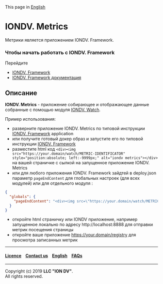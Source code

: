 This page in [English](/readme.md)

# IONDV. Metrics

Метрики является приложением IONDV. Framework. 

### Чтобы начать работать с IONDV. Framework

Перейдите
* [IONDV. Framework](https://github.com/iondv/framework/blob/master/README.md)
* [IONDV. Framework документация](https://github.com/iondv/framework/blob/master/docs/en/index.md)

## Описание

**IONDV. Metrics** -  приложение собирающее и отображающее данные собранные с помощью модуля [IONDV. Watch](https://github.com/iondv/watch).

Пример использования:

* разверните приложение IONDV. Metrics по типовой инструкции [IONDV. Framework](https://github.com/iondv/framework/blob/master/README.md) application
* или получите готовый докер образ и запустите его по типовой инструкции [IONDV. Framework](https://github.com/iondv/framework/blob/master/README.md)
* разместите html код `<div><img src="https://your.domain/watch/METRIC-IDENTIFICATOR" style="position:absolute; left:-9999px;" alt="iondv metrics"></div>` на вашей страничке с сылкой на запущенное приложение IONDV. Metrics
* или для любого приложения IONDV. Framework зайдтей в deploy.json параметр `pageEndContent` для глобальных настроек (для всех модулей) или для отдельного модуля :
```json
{
  "globals": {
    "pageEndContent": "<div><img src=\"https://your.domain/watch/METRIC-IDENTIFICATOR\" style=\"position:absolute; left:-9999px;\" height=1 width=1 alt=\"iondv-metrics\" /></div>"
  }
}
```
* откройте html страничку или IONDV приложение, например запущенное локально по адресу http://localhost:8888 для отправки метрик посещения страницы
* откройте ваше приложение https://your.domain/registry для просмотра записанных метрик


--------------------------------------------------------------------------  


 #### [Licence](/LICENCE.md) &ensp;  [Contact us](https://iondv.com) &ensp;  [English](/readme.md)   &ensp; [FAQs](/faqs.md)          

<div><img src="https://mc.iondv.com/watch/github/docs/app/metrics" style="position:absolute; left:-9999px;" height=1 width=1 alt="iondv metrics"></div>

--------------------------------------------------------------------------  

Copyright (c) 2019 **LLC "ION DV"**.  
All rights reserved. 